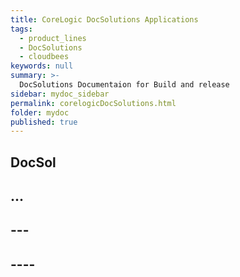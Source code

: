```yaml
---
title: CoreLogic DocSolutions Applications
tags:
  - product_lines 
  - DocSolutions
  - cloudbees
keywords: null
summary: >-
  DocSolutions Documentaion for Build and release
sidebar: mydoc_sidebar
permalink: corelogicDocSolutions.html
folder: mydoc
published: true
---
```


## DocSol

## ...

## ---

## ----
